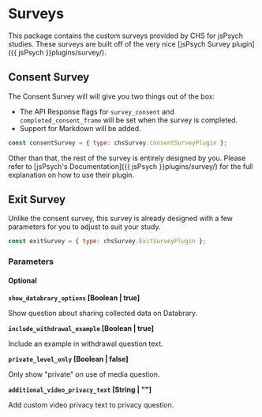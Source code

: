 # Surveys

This package contains the custom surveys provided by CHS for jsPsych studies.
These surveys are built off of the very nice [jsPsych
Survey plugin]({{ jsPsych }}plugins/survey/).

## Consent Survey

The Consent Survey will will give you two things out of the box:

- The API Response flags for `survey_consent` and `completed_consent_frame` will
  be set when the survey is completed.
- Support for Markdown will be added.

```javascript
const consentSurvey = { type: chsSurvey.ConsentSurveyPlugin };
```

Other than that, the rest of the survey is entirely designed by you. Please
refer to [jsPsych's Documentation]({{ jsPsych }}plugins/survey/) for the full explanation
on how to use their plugin.

## Exit Survey

Unlike the consent survey, this survey is already designed with a few parameters
for you to adjust to suit your study.

```javascript
const exitSurvey = { type: chsSurvey.ExitSurveyPlugin };
```

### Parameters

#### Optional

**`show_databrary_options` [Boolean | true]**

Show question about sharing collected data on Databrary.

**`include_withdrawal_example` [Boolean | true]**

Include an example in withdrawal question text.

**`private_level_only` [Boolean | false]**

Only show "private" on use of media question.

**`additional_video_privacy_text` [String | ""]**

Add custom video privacy text to privacy question.
